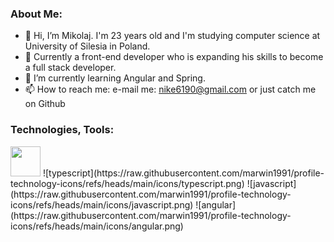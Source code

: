 ### About Me: ###
- 👋 Hi, I’m Mikolaj. I'm 23 years old and I'm studying computer science at University of Silesia in Poland.
- 👀 Currently a front-end developer who is expanding his skills to become a full stack developer.
- 🌱 I’m currently learning Angular and Spring.
- 📫 How to reach me: e-mail me: nike6190@gmail.com or just catch me on Github

### Technologies, Tools: ###
<img src="https://raw.githubusercontent.com/marwin1991/profile-technology-icons/refs/heads/main/icons/typescript.png" width="48">
![typescript](https://raw.githubusercontent.com/marwin1991/profile-technology-icons/refs/heads/main/icons/typescript.png)
![javascript](https://raw.githubusercontent.com/marwin1991/profile-technology-icons/refs/heads/main/icons/javascript.png)
![angular](https://raw.githubusercontent.com/marwin1991/profile-technology-icons/refs/heads/main/icons/angular.png)
